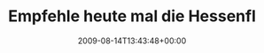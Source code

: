 ---
retweeted: false
source: <a href="http://twitter.com" rel="nofollow">Twitter Web Client</a>
entities:
  hashtags:
  - text: fliegenfriday
    indices:
    - '103'
    - '117'
  symbols: []
  user_mentions: []
  urls: []
display_text_range:
- '0'
- '117'
favorite_count: '0'
id_str: '3307558540'
truncated: false
retweet_count: '0'
id: '3307558540'
created_at: Fri Aug 14 13:43:48 +0000 2009
favorited: false
full_text: 'Empfehle heute mal die Hessenfliege, die Goldfliege und die Mittelmeerfruchtfliege
  http://bit.ly/5BWQ6 #fliegenfriday'
lang: de
tags:
- fliegenfriday
- pesos:twitter
date: '2009-08-14T13:43:48+00:00'
src: https://twitter.com/bascht/status/3307558540
original_url: https://twitter.com/bascht/status/3307558540
type: twitter_tweet
text: 'Empfehle heute mal die Hessenfliege, die Goldfliege und die Mittelmeerfruchtfliege
  http://bit.ly/5BWQ6 #fliegenfriday'
title: Empfehle heute mal die Hessenfl

---